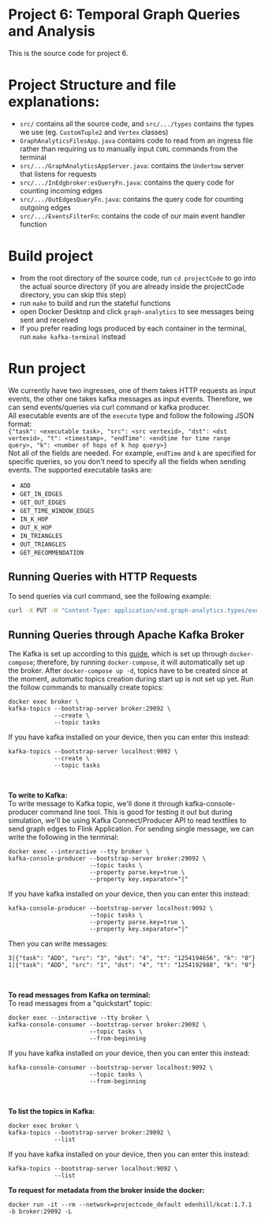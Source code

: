 # Project 6: Temporal Graph Queries and Analysis
This is the source code for project 6.

# Project Structure and file explanations:
* `src/` contains all the source code, and `src/.../types` contains the types we use (eg. `CustomTuple2` and `Vertex` classes)
* `GraphAnalyticsFilesApp.java` contains code to read from an ingress file rather than requiring us to manually input `CURL` commands from the terminal
* `src/.../GraphAnalyticsAppServer.java`: contains the `Undertow` server that listens for requests
* `src/.../InEdgbroker:esQueryFn.java`: contains the query code for counting incoming edges
* `src/.../OutEdgesQueryFn.java`: contains the query code for counting outgoing edges
* `src/.../EventsFilterFn`: contains the code of our main event handler function

# Build project
* from the root directory of the source code, run `cd projectCode` to go into the actual source directory (if you are already inside the projectCode directory, you can skip this step)
* run `make` to build and run the stateful functions
* open Docker Desktop and click `graph-analytics` to see messages being sent and received
* If you prefer reading logs produced by each container in the terminal, run `make kafka-terminal` instead

# Run project
We currently have two ingresses, one of them takes HTTP requests as input events, the other one takes kafka messages as
input events. Therefore, we can send events/queries via curl command or kafka producer.  
All executable events are of the `execute` type and follow the following JSON format:  
`{"task": <executable task>, "src": <src vertexid>, "dst": <dst vertexid>, "t": <timestamp>, "endTime": <endtime for time range query>, "k": <number of hops of k hop query>}`  
Not all of the fields are needed. For example, `endTime` and `k` are specified for specific queries, so you don't need to specify all
the fields when sending events.
The supported executable tasks are:
- `ADD`
- `GET_IN_EDGES`
- `GET_OUT_EDGES`
- `GET_TIME_WINDOW_EDGES`
- `IN_K_HOP`
- `OUT_K_HOP`
- `IN_TRIANGLES`
- `OUT_TRIANGLES`
- `GET_RECOMMENDATION`
## Running Queries with HTTP Requests
To send queries via curl command, see the following example:
```bash
curl -X PUT -H "Content-Type: application/vnd.graph-analytics.types/execute" -d '{"task": "GET_IN_EDGES", "src": 2, "dst": 3, "t": 12344}' localhost:8090/graph-analytics.fns/filter/1
```

## Running Queries through Apache Kafka Broker
The Kafka is set up according to this [guide](https://developer.confluent.io/quickstart/kafka-docker/), which is set up through `docker-compose`; therefore, by running `docker-compose`, it will automatically set up the broker. After `docker-compose up -d`, topics have to be created since at the moment, automatic topics creation during start up is not set up yet. Run the follow commands to manually create topics:
```
docker exec broker \
kafka-topics --bootstrap-server broker:29092 \
             --create \
             --topic tasks
```
If you have kafka installed on your device, then you can enter this instead:
```
kafka-topics --bootstrap-server localhost:9092 \
             --create \
             --topic tasks
```
<br>

**To write to Kafka:** <br>
To write message to Kafka topic, we'll done it through kafka-console-producer command line tool. This is good for testing it out but during simulation, we'll be using Kafka Connect/Producer API to read textfiles to send graph edges to Flink Application. For sending single message, we can write the following in the terminal:
```
docker exec --interactive --tty broker \
kafka-console-producer --bootstrap-server broker:29092 \
                       --topic tasks \
                       --property parse.key=true \
                       --property key.separator="|"
```
If you have kafka installed on your device, then you can enter this instead:
```
kafka-console-producer --bootstrap-server localhost:9092 \
                       --topic tasks \
                       --property parse.key=true \
                       --property key.separator="|"
```
Then you can write messages:
```
3|{"task": "ADD", "src": "3", "dst": "4", "t": "1254194656", "k": "0"}
1|{"task": "ADD", "src": "1", "dst": "4", "t": "1254192988", "k": "0"}
```
<br>

**To read messages from Kafka on terminal:**<br>
To read messages from a "quickstart" topic:
```
docker exec --interactive --tty broker \
kafka-console-consumer --bootstrap-server broker:29092 \
                       --topic tasks \
                       --from-beginning
```

If you have kafka installed on your device, then you can enter this instead:
```
kafka-console-consumer --bootstrap-server localhost:9092 \
                       --topic tasks \
                       --from-beginning
```
<br>

**To list the topics in Kafka:** <br>
```
docker exec broker \
kafka-topics --bootstrap-server broker:29092 \
             --list
```
If you have kafka installed on your device, then you can enter this instead:
```
kafka-topics --bootstrap-server localhost:9092 \
             --list
```

**To request for metadata from the broker inside the docker:**
```
docker run -it --rm --network=projectcode_default edenhill/kcat:1.7.1 -b broker:29092 -L
```